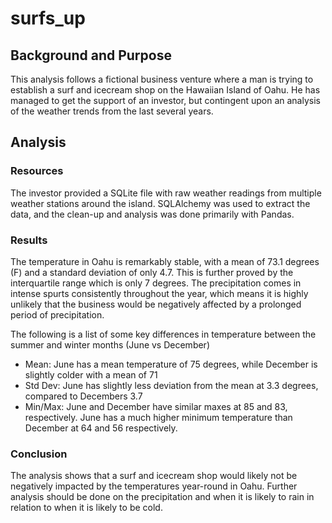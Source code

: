 # surfs_up
## Background and Purpose
This analysis follows a fictional business venture where a man is trying to establish a surf and icecream shop on the Hawaiian Island of Oahu. He has managed to get the support of an investor, but contingent upon an analysis of the weather trends from the last several years.

## Analysis
### Resources
The investor provided a SQLite file with raw weather readings from multiple weather stations around the island. SQLAlchemy was used to extract the data, and the clean-up and analysis was done primarily with Pandas.

### Results
The temperature in Oahu is remarkably stable, with a mean of 73.1 degrees (F) and a standard deviation of only 4.7. This is further proved by the interquartile range which is only 7 degrees. The precipitation comes in intense spurts consistently throughout the year, which means it is highly unlikely that the business would be negatively affected by a prolonged period of precipitation.

The following is a list of some key differences in temperature between the summer and winter months (June vs December)
- Mean: June has a mean temperature of 75 degrees, while December is slightly colder with a mean of 71
- Std Dev: June has slightly less deviation from the mean at 3.3 degrees, compared to Decembers 3.7
- Min/Max: June and December have similar maxes at 85 and 83, respectively. June has a much higher minimum temperature than December at 64 and 56 respectively.

### Conclusion
The analysis shows that a surf and icecream shop would likely not be negatively impacted by the temperatures year-round in Oahu. Further analysis should be done on the precipitation and when it is likely to rain in relation to when it is likely to be cold.



